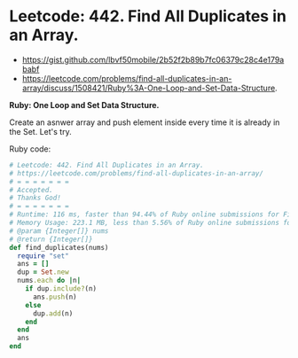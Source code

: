 # Leetcode: 442. Find All Duplicates in an Array.

- https://gist.github.com/lbvf50mobile/2b52f2b89b7fc06379c28c4e179ababf
- https://leetcode.com/problems/find-all-duplicates-in-an-array/discuss/1508421/Ruby%3A-One-Loop-and-Set-Data-Structure.

**Ruby: One Loop and Set Data Structure.**

Create an asnwer array and push element inside every time it is already in the Set. Let's try.

Ruby code:
```Ruby
# Leetcode: 442. Find All Duplicates in an Array.
# https://leetcode.com/problems/find-all-duplicates-in-an-array/
# = = = = = = =
# Accepted.
# Thanks God!
# = = = = = = =
# Runtime: 116 ms, faster than 94.44% of Ruby online submissions for Find All Duplicates in an Array.
# Memory Usage: 223.1 MB, less than 5.56% of Ruby online submissions for Find All Duplicates in an Array.
# @param {Integer[]} nums
# @return {Integer[]}
def find_duplicates(nums)
  require "set"
  ans = []
  dup = Set.new
  nums.each do |n|
    if dup.include?(n)
      ans.push(n)
    else
      dup.add(n)
    end
  end
  ans
end
```
